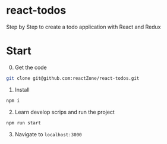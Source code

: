 # react-todos
Step by Step to create a todo application with React and Redux

# Start
0. Get the code
```bash
git clone git@github.com:reactZone/react-todos.git
```
1. Install
```bash
npm i
```
2. Learn develop scrips and run the project
```bash
npm run start
```
3. Navigate to `localhost:3000`

